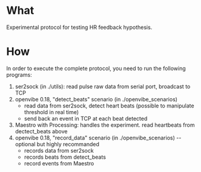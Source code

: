 
# What

Experimental protocol for testing HR feedback hypothesis.

# How

In order to execute the complete protocol, you need to run the following programs:

1. ser2sock (in ./utils): read pulse raw data from serial port, broadcast to TCP
2. openvibe 0.18, "detect_beats" scenario (in ./openvibe_scenarios)
    * read data from ser2sock, detect heart beats (possible to manipulate threshold in real time)
    * send back an event in TCP at each beat detected
3. Maestro with Processing: handles the experiment. read heartbeats from dectect_beats above
4. openvibe 0.18, "record_data" scenario (in ./openvibe_scenarios) -- optional but highly recommanded
    * records data from ser2sock
    * records beats from detect_beats
    * record events from Maestro